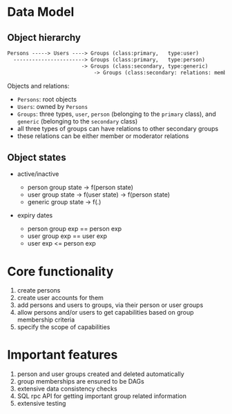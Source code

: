 
# Data Model

## Object hierarchy

```txt
Persons -----> Users ----> Groups (class:primary,   type:user)
  -----------------------> Groups (class:primary,   type:person)
                        -> Groups (class:secondary, type:generic)
                            -> Groups (class:secondary: relations: members, moderators)
```

Objects and relations:
- `Persons`: root objects
- `Users`: owned by `Persons`
- `Groups`: three types, `user`, `person` (belonging to the `primary` class), and `generic` (belonging to the `secondary` class)
- all three types of groups can have relations to other secondary groups
- these relations can be either member or moderator relations

## Object states

- active/inactive
    - person group state -> f(person state)
    - user group state -> f(user state) -> f(person state)
    - generic group state -> f(.)

- expiry dates
    - person group exp == person exp
    - user group exp == user exp
    - user exp <= person exp

# Core functionality

1. create persons
2. create user accounts for them
3. add persons and users to groups, via their person or user groups
4. allow persons and/or users to get capabilities based on group membership criteria
5. specify the scope of capabilities

# Important features

1. person and user groups created and deleted automatically
2. group memberships are ensured to be DAGs
3. extensive data consistency checks
4. SQL rpc API for getting important group related information
5. extensive testing
